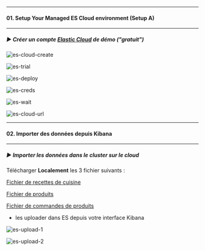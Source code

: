        
---
#### 01. Setup Your Managed ES Cloud environment (Setup A)
---
        
##### :arrow_forward: Créer un compte [Elastic Cloud](https://cloud.elastic.co/registration) de démo ("gratuit")  
        

![es-cloud-create](https://user-images.githubusercontent.com/28993140/182388755-87dbd96b-2f78-466b-9707-8fb480367560.png)

![es-trial](https://user-images.githubusercontent.com/28993140/182390567-21645554-a47d-406d-9b51-c868215bb1e8.png)

![es-deploy](https://user-images.githubusercontent.com/28993140/182390672-a696540c-bf8d-4409-b7a6-bfef6b3c4619.png)

![es-creds](https://user-images.githubusercontent.com/28993140/182390709-c623d506-4c34-419c-be05-a1cd9089fa82.png)
        
![es-wait](https://user-images.githubusercontent.com/28993140/182390760-15be0118-1ffe-4b08-ad97-2cc0b502a188.png)
        
![es-cloud-url](https://user-images.githubusercontent.com/28993140/182387968-ae7f2f50-40fd-4103-a4a3-677b995f1e20.png)

         
---
#### 02. Importer des données depuis Kibana
---
       


##### :arrow_forward: Importer les données dans le cluster sur le cloud

Télécharger **Localement** les 3 fichier suivants : 
        
[Fichier de recettes de cuisine](https://raw.githubusercontent.com/mehdi-lamrani/elasticsearch-workshop/enonces/99.%20Data/recipes-bulk.json) 
        
[Fichier de produits](https://raw.githubusercontent.com/mehdi-lamrani/elasticsearch-workshop/enonces/99.%20Data/products-bulk.json)   
        
[Fichier de commandes de produits](https://raw.githubusercontent.com/mehdi-lamrani/elasticsearch-workshop/enonces/99.%20Data/orders-bulk.json  
)
        
        
- les uploader dans ES depuis votre interface Kibana 
        
![es-upload-1](https://user-images.githubusercontent.com/28993140/182388472-e0b5c524-3038-49cd-aa65-2b5fdafebee1.png)
        
![es-upload-2](https://user-images.githubusercontent.com/28993140/182388515-d418af6d-681d-456e-88c4-e2954f90bf42.png)
        


